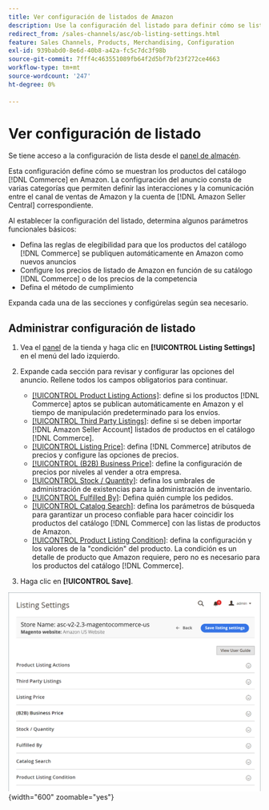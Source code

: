 ```yaml
---
title: Ver configuración de listados de Amazon
description: Use la configuración del listado para definir cómo se listan los productos del catálogo  [!DNL Commerce] en [!DNL Amazon Marketplace].
redirect_from: /sales-channels/asc/ob-listing-settings.html
feature: Sales Channels, Products, Merchandising, Configuration
exl-id: 939babd0-8e6d-40b8-a42a-fc5c7dc3f98b
source-git-commit: 7fff4c463551089fb64f2d5bf7bf23f272ce4663
workflow-type: tm+mt
source-wordcount: '247'
ht-degree: 0%

---
```


# Ver configuración de listado

Se tiene acceso a la configuración de lista desde el [panel de almacén](./amazon-store-dashboard.md).

Esta configuración define cómo se muestran los productos del catálogo [!DNL Commerce] en Amazon. La configuración del anuncio consta de varias categorías que permiten definir las interacciones y la comunicación entre el canal de ventas de Amazon y la cuenta de [!DNL Amazon Seller Central] correspondiente.

Al establecer la configuración del listado, determina algunos parámetros funcionales básicos:

- Defina las reglas de elegibilidad para que los productos del catálogo [!DNL Commerce] se publiquen automáticamente en Amazon como nuevos anuncios
- Configure los precios de listado de Amazon en función de su catálogo [!DNL Commerce] o de los precios de la competencia
- Defina el método de cumplimiento

Expanda cada una de las secciones y configúrelas según sea necesario.

## Administrar configuración de listado

1. Vea el [panel](./amazon-store-dashboard.md) de la tienda y haga clic en **[!UICONTROL Listing Settings]** en el menú del lado izquierdo.

1. Expande cada sección para revisar y configurar las opciones del anuncio. Rellene todos los campos obligatorios para continuar.

   - [[!UICONTROL Product Listing Actions]](./product-listing-actions.md): define si los productos [!DNL Commerce] aptos se publican automáticamente en Amazon y el tiempo de manipulación predeterminado para los envíos.
   - [[!UICONTROL Third Party Listings]](./third-party-listing-settings.md): define si se deben importar [!DNL Amazon Seller Account] listados de productos en el catálogo [!DNL Commerce].
   - [[!UICONTROL Listing Price]](./listing-price.md): defina [!DNL Commerce] atributos de precios y configure las opciones de precios.
   - [[!UICONTROL (B2B) Business Price]](./business-pricing.md): define la configuración de precios por niveles al vender a otra empresa.
   - [[!UICONTROL Stock / Quantity]](./stock-quantity.md): defina los umbrales de administración de existencias para la administración de inventario.
   - [[!UICONTROL Fulfilled By]](./fulfilled-by.md)\: Defina quién cumple los pedidos.
   - [[!UICONTROL Catalog Search]](./catalog-search.md): defina los parámetros de búsqueda para garantizar un proceso confiable para hacer coincidir los productos del catálogo [!DNL Commerce] con las listas de productos de Amazon.
   - [[!UICONTROL Product Listing Condition]](./product-listing-condition.md): defina la configuración y los valores de la &quot;condición&quot; del producto. La condición es un detalle de producto que Amazon requiere, pero no es necesario para los productos del catálogo [!DNL Commerce].

1. Haga clic en **[!UICONTROL Save]**.

![Configuración del anuncio](assets/amazon-listing-settings.png){width="600" zoomable="yes"}
